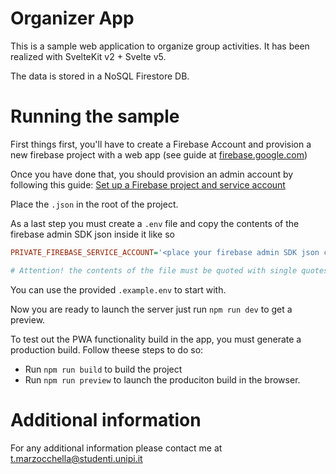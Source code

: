 # Organizer App

This is a sample web application to organize group activities. It has been realized with SvelteKit v2 + Svelte v5.

The data is stored in a NoSQL Firestore DB.


# Running the sample
First things first, you'll have to create a Firebase Account and provision a new firebase project with a web app (see guide at [firebase.google.com](https://firebase.google.com/docs/projects/learn-more))

Once you have done that, you should provision an admin account by following this guide: [Set up a Firebase project and service account](https://firebase.google.com/docs/admin/setup#set-up-project-and-service-account)

Place the `.json` in the root of the project.

As a last step you must create a `.env` file and copy the contents of the firebase admin SDK json inside it like so

```ini
PRIVATE_FIREBASE_SERVICE_ACCOUNT='<place your firebase admin SDK json contents here>'

# Attention! the contents of the file must be quoted with single quotes.
```

You can use the provided `.example.env` to start with.

Now you are ready to launch the server just run `npm run dev` to get a preview.

To test out the PWA functionality build in the app, you must generate a production build. Follow theese steps to do so:
- Run `npm run build` to build the project
- Run `npm run preview` to launch the produciton build in the browser.


# Additional information
For any additional information please contact me at [t.marzocchella@studenti.unipi.it](mailto:t.marzocchella@studenti.unipi.it)